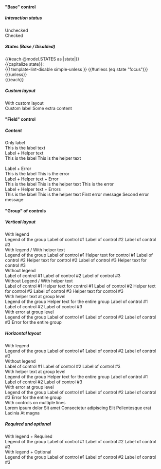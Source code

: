 <section data-test-percy data-section="showcase">
  

  <h4 class="dummy-h4">"Base" control</h4>
  <h5 class="dummy-h6">Interaction status</h5>
  <div class="dummy-form-checkbox-base-sample">
    <div>
      <span class="dummy-text-small">Unchecked</span>
      <br />
      <Hds::Form::Checkbox::Base aria-label="Unchecked checkbox" />
    </div>
    <div>
      <span class="dummy-text-small">Checked</span>
      <br />
      <Hds::Form::Checkbox::Base checked="checked" aria-label="Checked checkbox" />
    </div>
  </div>
  <h5 class="dummy-h6">States (Base / Disabled)</h5>
  <div class="dummy-form-checkbox-states-grid">
    {{#each @model.STATES as |state|}}
      <div>
        <span class="dummy-text-small">{{capitalize state}}:</span>
        <br />
        <div class="dummy-form-checkbox-states-subgrid" mock-state-value={{state}} mock-state-selector="input">
          <Hds::Form::Checkbox::Base aria-label="Checkbox" />
          <Hds::Form::Checkbox::Base checked="checked" aria-label="Checked checkbox" />
          {{! template-lint-disable simple-unless }}
          {{#unless (eq state "focus")}}
            <Hds::Form::Checkbox::Base disabled="disabled" aria-label="Disabled checkbox" />
            <Hds::Form::Checkbox::Base checked="checked" disabled="disabled" aria-label="Checked, disabled checkbox" />
          {{/unless}}
        </div>
      </div>
    {{/each}}
  </div>
  <h5 class="dummy-h6">Custom layout</h5>
  <div class="dummy-form-checkbox-base-sample">
    <div>
      <span class="dummy-text-small">With custom layout</span>
      <br />
      <div class="dummy-form-checkbox-custom-layout">
        <label for="my-custom-checkbox-example">Custom label</label>
        <Hds::Form::Checkbox::Base id="my-custom-checkbox-example" />
        <span>Some extra content</span>
      </div>
    </div>
  </div>

  <h4 class="dummy-h4">"Field" control</h4>
  <h5 class="dummy-h5">Content</h5>
  <div class="dummy-form-checkbox-grid-sample">
    <div>
      <span class="dummy-text-small">Only label</span>
      <br />
      <Hds::Form::Checkbox::Field as |F|>
        <F.Label>This is the label text</F.Label>
      </Hds::Form::Checkbox::Field>
    </div>
    <div>
      <span class="dummy-text-small">Label + Helper text</span>
      <br />
      <Hds::Form::Checkbox::Field checked="checked" as |F|>
        <F.Label>This is the label</F.Label>
        <F.HelperText>This is the helper text</F.HelperText>
      </Hds::Form::Checkbox::Field>
    </div>
  </div>
  <br />
  <div class="dummy-form-checkbox-grid-sample">
    <div>
      <span class="dummy-text-small">Label + Error</span>
      <br />
      <Hds::Form::Checkbox::Field as |F|>
        <F.Label>This is the label</F.Label>
        <F.Error>This is the error</F.Error>
      </Hds::Form::Checkbox::Field>
    </div>
    <div>
      <span class="dummy-text-small">Label + Helper text + Error</span>
      <br />
      <Hds::Form::Checkbox::Field checked="checked" as |F|>
        <F.Label>This is the label</F.Label>
        <F.HelperText>This is the helper text</F.HelperText>
        <F.Error>This is the error</F.Error>
      </Hds::Form::Checkbox::Field>
    </div>
    <div>
      <span class="dummy-text-small">Label + Helper text + Errors</span>
      <br />
      <Hds::Form::Checkbox::Field checked="checked" as |F|>
        <F.Label>This is the label</F.Label>
        <F.HelperText>This is the helper text</F.HelperText>
        <F.Error as |E|>
          <E.Message>First error message</E.Message>
          <E.Message>Second error message</E.Message>
        </F.Error>
      </Hds::Form::Checkbox::Field>
    </div>
  </div>

  <h4 class="dummy-h4">"Group" of controls</h4>
  <h5 class="dummy-h5">Vertical layout</h5>
  <div class="dummy-form-checkbox-grid-sample">
    <div>
      <span class="dummy-text-small">With legend</span>
      <br />
      <Hds::Form::Checkbox::Group @name="control-vertical-01" as |G|>
        <G.Legend>Legend of the group</G.Legend>
        <G.Checkbox::Field as |F|>
          <F.Label>Label of control #1</F.Label>
        </G.Checkbox::Field>
        <G.Checkbox::Field checked="checked" as |F|>
          <F.Label>Label of control #2</F.Label>
        </G.Checkbox::Field>
        <G.Checkbox::Field as |F|>
          <F.Label>Label of control #3</F.Label>
        </G.Checkbox::Field>
      </Hds::Form::Checkbox::Group>
    </div>
    <div>
      <span class="dummy-text-small">With legend / With helper text</span>
      <br />
      <Hds::Form::Checkbox::Group @name="control-vertical-02" as |G|>
        <G.Legend>Legend of the group</G.Legend>
        <G.Checkbox::Field as |F|>
          <F.Label>Label of control #1</F.Label>
          <F.HelperText>Helper text for control #1</F.HelperText>
        </G.Checkbox::Field>
        <G.Checkbox::Field checked="checked" as |F|>
          <F.Label>Label of control #2</F.Label>
          <F.HelperText>Helper text for control #2</F.HelperText>
        </G.Checkbox::Field>
        <G.Checkbox::Field as |F|>
          <F.Label>Label of control #3</F.Label>
          <F.HelperText>Helper text for control #3</F.HelperText>
        </G.Checkbox::Field>
      </Hds::Form::Checkbox::Group>
    </div>
    <div>
      <span class="dummy-text-small">Without legend</span>
      <br />
      <Hds::Form::Checkbox::Group @name="control-vertical-03" as |G|>
        <G.Checkbox::Field as |F|>
          <F.Label>Label of control #1</F.Label>
        </G.Checkbox::Field>
        <G.Checkbox::Field checked="checked" as |F|>
          <F.Label>Label of control #2</F.Label>
        </G.Checkbox::Field>
        <G.Checkbox::Field as |F|>
          <F.Label>Label of control #3</F.Label>
        </G.Checkbox::Field>
      </Hds::Form::Checkbox::Group>
    </div>
    <div>
      <span class="dummy-text-small">Without Legend / With helper text</span>
      <br />
      <Hds::Form::Checkbox::Group @name="control-vertical-04" as |G|>
        <G.Checkbox::Field as |F|>
          <F.Label>Label of control #1</F.Label>
          <F.HelperText>Helper text for control #1</F.HelperText>
        </G.Checkbox::Field>
        <G.Checkbox::Field checked="checked" as |F|>
          <F.Label>Label of control #2</F.Label>
          <F.HelperText>Helper text for control #2</F.HelperText>
        </G.Checkbox::Field>
        <G.Checkbox::Field as |F|>
          <F.Label>Label of control #3</F.Label>
          <F.HelperText>Helper text for control #3</F.HelperText>
        </G.Checkbox::Field>
      </Hds::Form::Checkbox::Group>
    </div>
    <div>
      <span class="dummy-text-small">With helper text at group level</span>
      <br />
      <Hds::Form::Checkbox::Group @name="control-vertical-05" as |G|>
        <G.Legend>Legend of the group</G.Legend>
        <G.HelperText>Helper text for the entire group</G.HelperText>
        <G.Checkbox::Field as |F|>
          <F.Label>Label of control #1</F.Label>
        </G.Checkbox::Field>
        <G.Checkbox::Field checked="checked" as |F|>
          <F.Label>Label of control #2</F.Label>
        </G.Checkbox::Field>
        <G.Checkbox::Field as |F|>
          <F.Label>Label of control #3</F.Label>
        </G.Checkbox::Field>
      </Hds::Form::Checkbox::Group>
    </div>
    <div>
      <span class="dummy-text-small">With error at group level</span>
      <br />
      <Hds::Form::Checkbox::Group @name="control-vertical-06" as |G|>
        <G.Legend>Legend of the group</G.Legend>
        <G.Checkbox::Field as |F|>
          <F.Label>Label of control #1</F.Label>
        </G.Checkbox::Field>
        <G.Checkbox::Field checked="checked" as |F|>
          <F.Label>Label of control #2</F.Label>
        </G.Checkbox::Field>
        <G.Checkbox::Field as |F|>
          <F.Label>Label of control #3</F.Label>
        </G.Checkbox::Field>
        <G.Error>Error for the entire group</G.Error>
      </Hds::Form::Checkbox::Group>
    </div>
  </div>

  <h5 class="dummy-h5">Horizontal layout</h5>
  <span class="dummy-text-small">With legend</span>
  <br />
  <Hds::Form::Checkbox::Group @layout="horizontal" @name="control-horizontal-01" as |G|>
    <G.Legend>Legend of the group</G.Legend>
    <G.Checkbox::Field as |F|>
      <F.Label>Label of control #1</F.Label>
    </G.Checkbox::Field>
    <G.Checkbox::Field checked="checked" as |F|>
      <F.Label>Label of control #2</F.Label>
    </G.Checkbox::Field>
    <G.Checkbox::Field as |F|>
      <F.Label>Label of control #3</F.Label>
    </G.Checkbox::Field>
  </Hds::Form::Checkbox::Group>
  <br />
  <span class="dummy-text-small">Without legend</span>
  <br />
  <Hds::Form::Checkbox::Group @layout="horizontal" @name="control-horizontal-02" as |G|>
    <G.Checkbox::Field as |F|>
      <F.Label>Label of control #1</F.Label>
    </G.Checkbox::Field>
    <G.Checkbox::Field checked="checked" as |F|>
      <F.Label>Label of control #2</F.Label>
    </G.Checkbox::Field>
    <G.Checkbox::Field as |F|>
      <F.Label>Label of control #3</F.Label>
    </G.Checkbox::Field>
  </Hds::Form::Checkbox::Group>
  <br />
  <span class="dummy-text-small">With helper text at group level</span>
  <br />
  <Hds::Form::Checkbox::Group @layout="horizontal" @name="control-horizontal-03" as |G|>
    <G.Legend>Legend of the group</G.Legend>
    <G.HelperText>Helper text for the entire group</G.HelperText>
    <G.Checkbox::Field as |F|>
      <F.Label>Label of control #1</F.Label>
    </G.Checkbox::Field>
    <G.Checkbox::Field checked="checked" as |F|>
      <F.Label>Label of control #2</F.Label>
    </G.Checkbox::Field>
    <G.Checkbox::Field as |F|>
      <F.Label>Label of control #3</F.Label>
    </G.Checkbox::Field>
  </Hds::Form::Checkbox::Group>
  <br />
  <span class="dummy-text-small">With error at group level</span>
  <br />
  <Hds::Form::Checkbox::Group @layout="horizontal" @name="control-horizontal-04" as |G|>
    <G.Legend>Legend of the group</G.Legend>
    <G.Checkbox::Field as |F|>
      <F.Label>Label of control #1</F.Label>
    </G.Checkbox::Field>
    <G.Checkbox::Field checked="checked" as |F|>
      <F.Label>Label of control #2</F.Label>
    </G.Checkbox::Field>
    <G.Checkbox::Field as |F|>
      <F.Label>Label of control #3</F.Label>
    </G.Checkbox::Field>
    <G.Error>Error for the entire group</G.Error>
  </Hds::Form::Checkbox::Group>
  <br />
  <span class="dummy-text-small">With controls on multiple lines</span>
  <br />
  <div class="dummy-form-checkbox-max-width-container">
    <Hds::Form::Checkbox::Group @layout="horizontal" @name="control-horizontal-05" as |G|>
      <G.Legend>Lorem ipsum dolor</G.Legend>
      <G.Checkbox::Field as |F|>
        <F.Label>Sit amet</F.Label>
      </G.Checkbox::Field>
      <G.Checkbox::Field checked="checked" as |F|>
        <F.Label>Consectetur adipiscing</F.Label>
      </G.Checkbox::Field>
      <G.Checkbox::Field as |F|>
        <F.Label>Elit</F.Label>
      </G.Checkbox::Field>
      <G.Checkbox::Field as |F|>
        <F.Label>Pellentesque erat</F.Label>
      </G.Checkbox::Field>
      <G.Checkbox::Field as |F|>
        <F.Label>Lacinia</F.Label>
      </G.Checkbox::Field>
      <G.Checkbox::Field checked="checked" as |F|>
        <F.Label>At magna</F.Label>
      </G.Checkbox::Field>
    </Hds::Form::Checkbox::Group>
  </div>

  <h5 class="dummy-h5">Required and optional</h5>
  <div class="dummy-form-checkbox-grid-sample">
    <div>
      <span class="dummy-text-small">With legend + Required</span>
      <br />
      <Hds::Form::Checkbox::Group @isRequired={{true}} @name="control-required" as |G|>
        <G.Legend>Legend of the group</G.Legend>
        <G.Checkbox::Field as |F|>
          <F.Label>Label of control #1</F.Label>
        </G.Checkbox::Field>
        <G.Checkbox::Field checked="checked" as |F|>
          <F.Label>Label of control #2</F.Label>
        </G.Checkbox::Field>
        <G.Checkbox::Field as |F|>
          <F.Label>Label of control #3</F.Label>
        </G.Checkbox::Field>
      </Hds::Form::Checkbox::Group>
    </div>
    <div>
      <span class="dummy-text-small">With legend + Optional</span>
      <br />
      <Hds::Form::Checkbox::Group @isOptional={{true}} @name="control-optional" as |G|>
        <G.Legend>Legend of the group</G.Legend>
        <G.Checkbox::Field as |F|>
          <F.Label>Label of control #1</F.Label>
        </G.Checkbox::Field>
        <G.Checkbox::Field checked="checked" as |F|>
          <F.Label>Label of control #2</F.Label>
        </G.Checkbox::Field>
        <G.Checkbox::Field as |F|>
          <F.Label>Label of control #3</F.Label>
        </G.Checkbox::Field>
      </Hds::Form::Checkbox::Group>
    </div>
  </div>
</section>